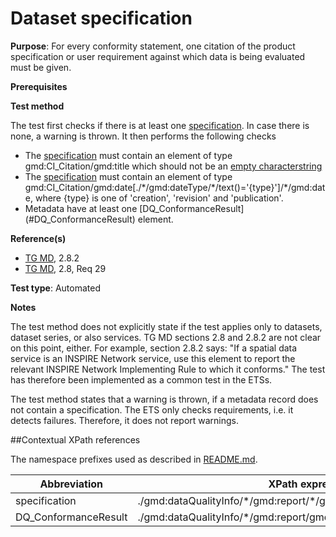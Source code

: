 # Dataset specification

**Purpose**: For every conformity statement, one citation of the product specification or user requirement against which data is being evaluated must be given.

**Prerequisites**

**Test method**

The test first checks if there is at least one [specification](#specification). In case there is none, a warning is thrown.
It then performs the following checks
*	The [specification](#specification) must contain an element of type gmd:CI_Citation/gmd:title which should not be an [empty characterstring](http://inspire.ec.europa.eu/id/ats/metadata/1.3/iso-19115-19119/README#emptychar)
*	The [specification](#specification) must contain an element of type gmd:CI_Citation/gmd:date[./\*/gmd:dateType/\*/text()='{type}']/\*/gmd:date, where {type} is one of 'creation', 'revision' and 'publication'.
*	Metadata have at least one [DQ_ConformanceResult] (#DQ_ConformanceResult) element.

**Reference(s)**

* [TG MD](http://inspire.ec.europa.eu/id/ats/metadata/1.3/iso-19115-19119/README#ref_TG_MD), 2.8.2
* [TG MD](http://inspire.ec.europa.eu/id/ats/metadata/1.3/iso-19115-19119/README#ref_TG_MD), 2.8, Req 29

**Test type**: Automated

**Notes**

The test method does not explicitly state if the test applies only to datasets, dataset series, or also services. TG MD sections 2.8 and 2.8.2 are not clear on this point, either. For example, section 2.8.2 says: "If a spatial  data service is an INSPIRE Network service, use this element to report the relevant INSPIRE Network Implementing Rule to which it conforms." The test has therefore been implemented as a common test in the ETSs.

The test method states that a warning is thrown, if a metadata record does not contain a specification. The ETS only checks requirements, i.e. it detects failures. Therefore, it does not report warnings.

##Contextual XPath references

The namespace prefixes used as described in [README.md](http://inspire.ec.europa.eu/id/ats/metadata/1.3/iso-19115-19119/README#namespaces).

Abbreviation                                   |  XPath expression (relative to gmd:MD_Metadata)
-----------------------------------------------| -------------------------------------------------------------------------
<a name="specification"></a> specification    | ./gmd:dataQualityInfo/\*/gmd:report/\*/gmd:result/\*/gmd:specification
<a name="DQ_ConformanceResult"></a> DQ_ConformanceResult    | ./gmd:dataQualityInfo/*/gmd:report/gmd:DQ_DomainConsistency/gmd:result/gmd:DQ_ConformanceResult
